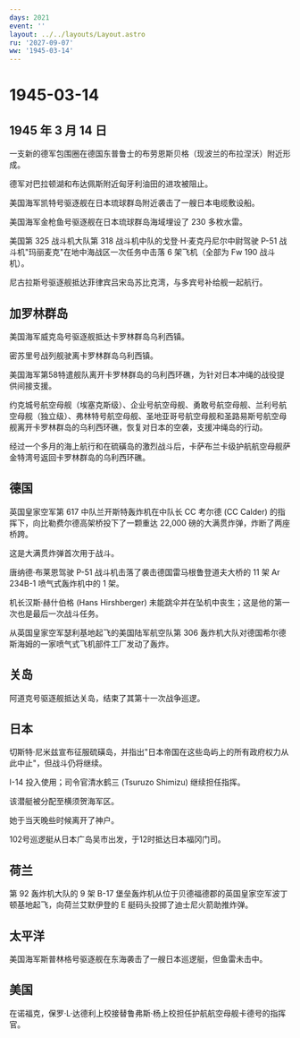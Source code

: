 ```yaml
---
days: 2021
event: ''
layout: ../../layouts/Layout.astro
ru: '2027-09-07'
ww: '1945-03-14'
---
```


# 1945-03-14

## 1945 年 3 月 14 日

一支新的德军包围圈在德国东普鲁士的布劳恩斯贝格（现波兰的布拉涅沃）附近形成。

德军对巴拉顿湖和布达佩斯附近匈牙利油田的进攻被阻止。

美国海军凯特号驱逐舰在日本琉球群岛附近袭击了一艘日本电缆敷设船。

美国海军金枪鱼号驱逐舰在日本琉球群岛海域埋设了 230 多枚水雷。

美国第 325 战斗机大队第 318 战斗机中队的戈登·H·麦克丹尼尔中尉驾驶 P-51
战斗机"玛丽麦克"在地中海战区一次任务中击落 6 架飞机（全部为 Fw 190
战斗机）。

尼古拉斯号驱逐舰抵达菲律宾吕宋岛苏比克湾，与多宾号补给舰一起航行。

## 加罗林群岛

美国海军威克岛号驱逐舰抵达卡罗林群岛乌利西镇。

密苏里号战列舰驶离卡罗林群岛乌利西镇。

美国海军第58特遣舰队离开卡罗林群岛的乌利西环礁，为针对日本冲绳的战役提供间接支援。

约克城号航空母舰（埃塞克斯级）、企业号航空母舰、勇敢号航空母舰、兰利号航空母舰（独立级）、弗林特号航空母舰、圣地亚哥号航空母舰和圣路易斯号航空母舰离开卡罗林群岛的乌利西环礁，恢复对日本的空袭，支援冲绳岛的行动。

经过一个多月的海上航行和在硫磺岛的激烈战斗后，卡萨布兰卡级护航航空母舰萨金特湾号返回卡罗林群岛的乌利西环礁。

## 德国

英国皇家空军第 617 中队兰开斯特轰炸机在中队长 CC 考尔德 (CC Calder)
的指挥下，向比勒费尔德高架桥投下了一颗重达 22,000
磅的大满贯炸弹，炸断了两座桥跨。

这是大满贯炸弹首次用于战斗。

唐纳德·布莱恩驾驶 P-51 战斗机击落了袭击德国雷马根鲁登道夫大桥的 11 架 Ar
234B-1 喷气式轰炸机中的 1 架。

机长汉斯·赫什伯格 (Hans Hirshberger)
未能跳伞并在坠机中丧生；这是他的第一次也是最后一次战斗任务。

从英国皇家空军瑟利基地起飞的美国陆军航空队第 306
轰炸机大队对德国希尔德斯海姆的一家喷气式飞机部件工厂发动了轰炸。

## 关岛

阿道克号驱逐舰抵达关岛，结束了其第十一次战争巡逻。

## 日本

切斯特·尼米兹宣布征服硫磺岛，并指出"日本帝国在这些岛屿上的所有政府权力从此中止"，但战斗仍将继续。

I-14 投入使用；司令官清水鹤三 (Tsuruzo Shimizu) 继续担任指挥。

该潜艇被分配至横须贺海军区。

她于当天晚些时候离开了神户。

102号巡逻艇从日本广岛吴市出发，于12时抵达日本福冈门司。

## 荷兰

第 92 轰炸机大队的 9 架 B-17
堡垒轰炸机从位于贝德福德郡的英国皇家空军波丁顿基地起飞，向荷兰艾默伊登的
E 艇码头投掷了迪士尼火箭助推炸弹。

## 太平洋

美国海军斯普林格号驱逐舰在东海袭击了一艘日本巡逻艇，但鱼雷未击中。

## 美国

在诺福克，保罗·L·达德利上校接替鲁弗斯·杨上校担任护航航空母舰卡德号的指挥官。